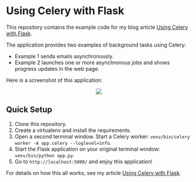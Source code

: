 Using Celery with Flask
=======================

This repository contains the example code for my blog article [Using Celery with Flask](http://www.pythondoc.com/flask-celery/first.html).

The application provides two examples of background tasks using Celery:

- Example 1 sends emails asynchronously.
- Example 2 launches one or more asynchronous jobs and shows progress updates in the web page.

Here is a screenshot of this application:

<center><img src="http://blog.miguelgrinberg.com/static/images/flask-celery.png"></center>

Quick Setup
-----------

1. Clone this repository.
2. Create a virtualenv and install the requirements.
3. Open a second terminal window. Start a Celery worker: `venv/bin/celery worker -A app.celery --loglevel=info`.
4. Start the Flask application on your original terminal window: `venv/bin/python app.py`.
6. Go to `http://localhost:5000/` and enjoy this application!

For details on how this all works, see my article [Using Celery with Flask](http://www.pythondoc.com/flask-celery/first.html).
